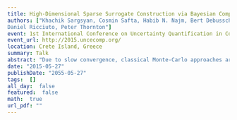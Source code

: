 ```yaml
---
title: High-Dimensional Sparse Surrogate Construction via Bayesian Compressive Sensing
authors: ["Khachik Sargsyan, Cosmin Safta, Habib N. Najm, Bert Debusschere,
Daniel Ricciuto, Peter Thornton"]
event: 1st International Conference on Uncertainty Quantification in Computational Sciences and Engineering
event_url: http://2015.uncecomp.org/
location: Crete Island, Greece
summary: Talk
abstract: "Due to slow convergence, classical Monte-Carlo approaches are ineffective for computationally<br>intensive studies of complex models as they require prohibitively many sampled<br>simulations for reasonable accuracy. Targeting high-dimensional systems, we build computationally<br>inexpensive surrogate models in order to accelerate both forward (e.g., uncertainty<br>propagation and sensitivity analysis) and inverse (e.g., calibration) uncertainty quantification<br>studies. We apply Polynomial Chaos (PC) spectral expansions to build surrogate relationships<br>between output quantities and model parameters using as few forward model simulations as<br>possible.<br>For a complex model with a large number of input parameters, building a PC surrogate<br>model is challenged by high dimensionality: there is typically insufficient model simulation<br>data as well as a prohibitively large number of spectral basis terms. Bayesian compressive<br>sensing (BCS) approach is employed in order to detect a sparse polynomial basis set that best<br>captures the model outputs. We enhance the BCS algorithm with iterative basis growth and<br>reweighing that effectively searches polynomial space for an optimal, sparse basis set.<br>Besides proof-of-concept studies for synthetic models, the technique is demonstrated on the<br>Community Land Model with more than 50 input parameters. The outcome of the algorithm<br>is then employed for forward uncertainty propagation and variance-based sensitivity analysis,<br>leading to dimensionality reduction. Furthermore, we illustrate how the computationally inexpensive<br>surrogate greatly accelerates statistical methods for parameter estimation, where one<br>relies on observational data to estimate input parameters with quantified uncertainty, using<br>Markov Chain Monte Carlo sampling.<br>"
date: "2015-05-27"
publishDate: "2055-05-27"
tags:  []
all_day:  false
featured:  false
math:  true
url_pdf: ""
---
```

